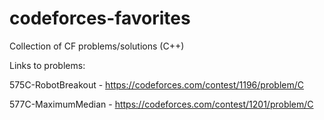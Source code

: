 # codeforces-favorites
Collection of CF problems/solutions (C++)

Links to problems:

575C-RobotBreakout - https://codeforces.com/contest/1196/problem/C

577C-MaximumMedian - https://codeforces.com/contest/1201/problem/C 
